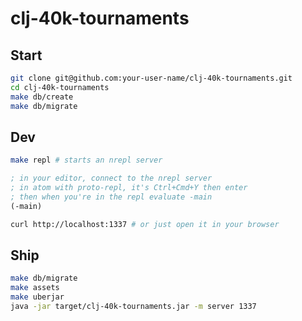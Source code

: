 # clj-40k-tournaments

## Start

```bash
git clone git@github.com:your-user-name/clj-40k-tournaments.git
cd clj-40k-tournaments
make db/create
make db/migrate
```

## Dev

```bash
make repl # starts an nrepl server
```

```clojure
; in your editor, connect to the nrepl server
; in atom with proto-repl, it's Ctrl+Cmd+Y then enter
; then when you're in the repl evaluate -main
(-main)
```

```bash
curl http://localhost:1337 # or just open it in your browser
```

## Ship
```bash
make db/migrate
make assets
make uberjar
java -jar target/clj-40k-tournaments.jar -m server 1337
```
